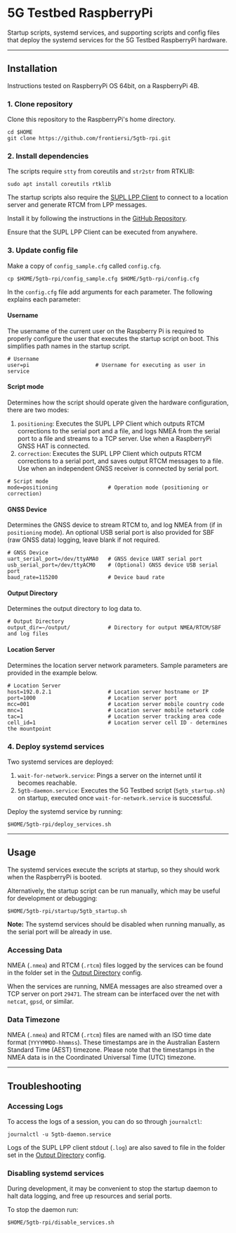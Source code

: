 # 5G Testbed RaspberryPi

Startup scripts, systemd services, and supporting scripts and config files that deploy the systemd services for the 5G Testbed RaspberryPi hardware.

---

## Installation

Instructions tested on RaspberryPi OS 64bit, on a RaspberryPi 4B.

### 1. Clone repository

Clone this repository to the RaspberryPi's home directory.

```console
cd $HOME
git clone https://github.com/frontiersi/5gtb-rpi.git
```

### 2. Install dependencies

The scripts require `stty` from coreutils and `str2str` from RTKLIB:

```console
sudo apt install coreutils rtklib
```

The startup scripts also require the [SUPL LPP Client](https://github.com/frontiersi/supl-lpp-client) to connect to a location server and generate RTCM from LPP messages.

Install it by following the instructions in the [GitHub Repository](https://github.com/frontiersi/supl-lpp-client/tree/main#installation).

Ensure that the SUPL LPP Client can be executed from anywhere.

### 3. Update config file

Make a copy of `config_sample.cfg` called `config.cfg`.

```console
cp $HOME/5gtb-rpi/config_sample.cfg $HOME/5gtb-rpi/config.cfg
```

In the `config.cfg` file add arguments for each parameter. The following explains each parameter:

#### Username

The username of the current user on the Raspberry Pi is required to properly configure the user that executes the startup script on boot. This simplifies path names in the startup script.

```text
# Username
user=pi                     # Username for executing as user in service
```

#### Script mode

Determines how the script should operate given the hardware configuration, there are two modes:

1. `positioning`: Executes the SUPL LPP Client which outputs RTCM corrections to the serial port and a file, and logs NMEA from the serial port to a file and streams to a TCP server. Use when a RaspberryPi GNSS HAT is connected.
2. `correction`: Executes the SUPL LPP Client which outputs RTCM corrections to a serial port, and saves output RTCM messages to a file. Use when an independent GNSS receiver is connected by serial port.

```text
# Script mode
mode=positioning                # Operation mode (positioning or correction)
```

#### GNSS Device

Determines the GNSS device to stream RTCM to, and log NMEA from (if in `positioning` mode). An optional USB serial port is also provided for SBF (raw GNSS data) logging, leave blank if not required.

```text
# GNSS Device                   
uart_serial_port=/dev/ttyAMA0   # GNSS device UART serial port
usb_serial_port=/dev/ttyACM0    # (Optional) GNSS device USB serial port
baud_rate=115200                # Device baud rate
```

#### Output Directory

Determines the output directory to log data to.

```text
# Output Directory
output_dir=~/output/            # Directory for output NMEA/RTCM/SBF and log files
```

#### Location Server

Determines the location server network parameters. Sample parameters are provided in the example below.

```text
# Location Server
host=192.0.2.1                  # Location server hostname or IP
port=1000                       # Location server port
mcc=001                         # Location server mobile country code
mnc=1                           # Location server mobile network code
tac=1                           # Location server tracking area code
cell_id=1                       # Location server cell ID - determines the mountpoint
```

### 4. Deploy systemd services

Two systemd services are deployed:

1. `wait-for-network.service`: Pings a server on the internet until it becomes reachable.
2. `5gtb-daemon.service`: Executes the 5G Testbed script (`5gtb_startup.sh`) on startup, executed once `wait-for-network.service` is successful.

Deploy the systemd service by running:

```console
$HOME/5gtb-rpi/deploy_services.sh
```

---

## Usage

The systemd services execute the scripts at startup, so they should work when the RaspberryPi is booted.

Alternatively, the startup script can be run manually, which may be useful for development or debugging:

```console
$HOME/5gtb-rpi/startup/5gtb_startup.sh
```

**Note:** The systemd services should be disabled when running manually, as the serial port will be already in use.

### Accessing Data

NMEA (`.nmea`) and RTCM (`.rtcm`) files logged by the services can be found in the folder set in the [Output Directory](#output-directory) config.

When the services are running, NMEA messages are also streamed over a TCP server on port `29471`. The stream can be interfaced over the net with `netcat`, `gpsd`, or similar.

### Data Timezone

NMEA (`.nmea`) and RTCM (`.rtcm`) files are named with an ISO time date format (`YYYYMMDD-hhmmss`). These timestamps are in the Australian Eastern Standard Time (AEST) timezone. Please note that the timestamps in the NMEA data is in the Coordinated Universal Time (UTC) timezone.

---

## Troubleshooting

### Accessing Logs

To access the logs of a session, you can do so through `journalctl`:

```console
journalctl -u 5gtb-daemon.service
```

Logs of the SUPL LPP client stdout (`.log`) are also saved to file in the folder set in the [Output Directory](#output-directory) config.

### Disabling systemd services

During development, it may be convenient to stop the startup daemon to halt data logging, and free up resources and serial ports.

To stop the daemon run:

```console
$HOME/5gtb-rpi/disable_services.sh
```
